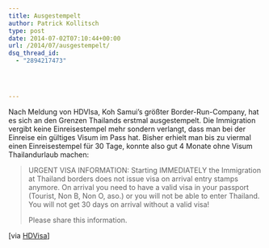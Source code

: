 ```yaml
---
title: Ausgestempelt
author: Patrick Kollitsch
type: post
date: 2014-07-02T07:10:44+00:00
url: /2014/07/ausgestempelt/
dsq_thread_id:
  - "2894217473"




---
```

Nach Meldung von HDVIsa, Koh Samui&#8217;s größter Border-Run-Company, hat es sich an den Grenzen Thailands erstmal ausgestempelt. Die Immigration vergibt keine Einreisestempel mehr sondern verlangt, dass man bei der Einreise ein gültiges Visum im Pass hat. Bisher erhielt man bis zu viermal einen Einreisestempel für 30 Tage, konnte also gut 4 Monate ohne Visum Thailandurlaub machen:

> URGENT VISA INFORMATION: Starting IMMEDIATELY the Immigration at Thailand borders does not issue visa on arrival entry stamps anymore. On arrival you need to have a valid visa in your passport (Tourist, Non B, Non O, aso.) or you will not be able to enter Thailand. You will not get 30 days on arrival without a valid visa!
> 
> Please share this information.

[via [HDVisa][1]]

 [1]: https://www.facebook.com/hdvisa/posts/652300188189621